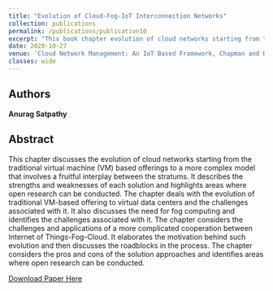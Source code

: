 ```yaml
---
title: "Evolution of Cloud-Fog-IoT Interconnection Networks"
collection: publications
permalink: /publications/publication10
excerpt: "This book chapter evolution of cloud networks starting from the traditional virtual machine (VM) based offerings to a more complex model that involves a fruitful interplay between the stratums."
date: 2020-10-27
venue: 'Cloud Network Management: An IoT Based Framework, Chapman and Hall CRC'
classes: wide
---
```

## Authors
**Anurag Satpathy**

## Abstract
This chapter discusses the evolution of cloud networks starting from the traditional virtual machine (VM) based offerings to a more complex model that involves a fruitful interplay between the stratums. It describes the strengths and weaknesses of each solution and highlights areas where open research can be conducted. The chapter deals with the evolution of traditional VM-based offering to virtual data centers and the challenges associated with it. It also discusses the need for fog computing and identifies the challenges associated with it. The chapter considers the challenges and applications of a more complicated cooperation between Internet of Things-Fog-Cloud. It elaborates the motivation behind such evolution and then discusses the roadblocks in the process. The chapter considers the pros and cons of the solution approaches and identifies areas where open research can be conducted.

[Download Paper Here](https://doi.org/10.1201/9780429288630)
